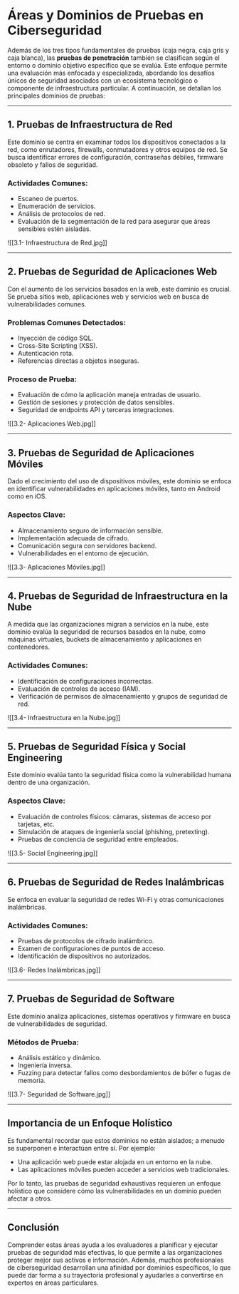 # Áreas y Dominios de Pruebas en Ciberseguridad

Además de los tres tipos fundamentales de pruebas (caja negra, caja gris y caja blanca), las **pruebas de penetración** también se clasifican según el entorno o dominio objetivo específico que se evalúa. Este enfoque permite una evaluación más enfocada y especializada, abordando los desafíos únicos de seguridad asociados con un ecosistema tecnológico o componente de infraestructura particular. A continuación, se detallan los principales dominios de pruebas:

---

## 1. **Pruebas de Infraestructura de Red**
Este dominio se centra en examinar todos los dispositivos conectados a la red, como enrutadores, firewalls, conmutadores y otros equipos de red. Se busca identificar errores de configuración, contraseñas débiles, firmware obsoleto y fallos de seguridad.

### Actividades Comunes:
- Escaneo de puertos.
- Enumeración de servicios.
- Análisis de protocolos de red.
- Evaluación de la segmentación de la red para asegurar que áreas sensibles estén aisladas.

![[3.1- Infraestructura de Red.jpg]]

---

## 2. **Pruebas de Seguridad de Aplicaciones Web**
Con el aumento de los servicios basados en la web, este dominio es crucial. Se prueba sitios web, aplicaciones web y servicios web en busca de vulnerabilidades comunes.

### Problemas Comunes Detectados:
- Inyección de código SQL.
- Cross-Site Scripting (XSS).
- Autenticación rota.
- Referencias directas a objetos inseguras.

### Proceso de Prueba:
- Evaluación de cómo la aplicación maneja entradas de usuario.
- Gestión de sesiones y protección de datos sensibles.
- Seguridad de endpoints API y terceras integraciones.

![[3.2- Aplicaciones Web.jpg]]

---

## 3. **Pruebas de Seguridad de Aplicaciones Móviles**
Dado el crecimiento del uso de dispositivos móviles, este dominio se enfoca en identificar vulnerabilidades en aplicaciones móviles, tanto en Android como en iOS.

### Aspectos Clave:
- Almacenamiento seguro de información sensible.
- Implementación adecuada de cifrado.
- Comunicación segura con servidores backend.
- Vulnerabilidades en el entorno de ejecución.

![[3.3- Aplicaciones Móviles.jpg]]

---

## 4. **Pruebas de Seguridad de Infraestructura en la Nube**
A medida que las organizaciones migran a servicios en la nube, este dominio evalúa la seguridad de recursos basados en la nube, como máquinas virtuales, buckets de almacenamiento y aplicaciones en contenedores.

### Actividades Comunes:
- Identificación de configuraciones incorrectas.
- Evaluación de controles de acceso (IAM).
- Verificación de permisos de almacenamiento y grupos de seguridad de red.

![[3.4- Infraestructura en la Nube.jpg]]

---

## 5. **Pruebas de Seguridad Física y Social Engineering**
Este dominio evalúa tanto la seguridad física como la vulnerabilidad humana dentro de una organización.

### Aspectos Clave:
- Evaluación de controles físicos: cámaras, sistemas de acceso por tarjetas, etc.
- Simulación de ataques de ingeniería social (phishing, pretexting).
- Pruebas de conciencia de seguridad entre empleados.

![[3.5- Social Engineering.jpg]]

---

## 6. **Pruebas de Seguridad de Redes Inalámbricas**
Se enfoca en evaluar la seguridad de redes Wi-Fi y otras comunicaciones inalámbricas.

### Actividades Comunes:
- Pruebas de protocolos de cifrado inalámbrico.
- Examen de configuraciones de puntos de acceso.
- Identificación de dispositivos no autorizados.

![[3.6- Redes Inalámbricas.jpg]]

---

## 7. **Pruebas de Seguridad de Software**
Este dominio analiza aplicaciones, sistemas operativos y firmware en busca de vulnerabilidades de seguridad.

### Métodos de Prueba:
- Análisis estático y dinámico.
- Ingeniería inversa.
- Fuzzing para detectar fallos como desbordamientos de búfer o fugas de memoria.

![[3.7- Seguridad de Software.jpg]]

---

## Importancia de un Enfoque Holístico
Es fundamental recordar que estos dominios no están aislados; a menudo se superponen e interactúan entre sí. Por ejemplo:
- Una aplicación web puede estar alojada en un entorno en la nube.
- Las aplicaciones móviles pueden acceder a servicios web tradicionales.

Por lo tanto, las pruebas de seguridad exhaustivas requieren un enfoque holístico que considere cómo las vulnerabilidades en un dominio pueden afectar a otros.

---

## Conclusión
Comprender estas áreas ayuda a los evaluadores a planificar y ejecutar pruebas de seguridad más efectivas, lo que permite a las organizaciones proteger mejor sus activos e información. Además, muchos profesionales de ciberseguridad desarrollan una afinidad por dominios específicos, lo que puede dar forma a su trayectoria profesional y ayudarles a convertirse en expertos en áreas particulares.